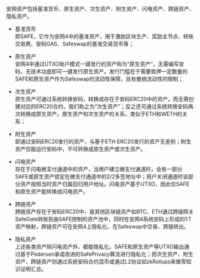 安网资产包括基准货币、原生资产、次生资产、附生资产、闪电资产、跨链资产、隐私资产。  
- 基准货币  
  即SAFE，它作为安网4中的基准资产，用于激励区块生产、奖励主节点、转账交易费、安码GAS、Safeswap的基准交易货币等；  

- 原生资产  
  安网4中通过UTXO账户模式一键发行的资产称为“原生资产“，无需编写安码，无技术功底即可一键发行原生资产。发行门槛在于需要抵押一定数量的SAFE和原生资产作为Safeswap的流动性保障，且有撤销流动性的限制；  

- 次生资产  
  原生资产可通过系统转换安码，转换成存在于安码ERC20中的资产，而无需创建对应的ERC20合约，我们称之为“次生资产”；反之还可通过系统转换安码再次转换成原生资产。原生资产和次生资产的关系，类似于ETH和WETH的关系；  

- 附生资产  
  即通过安码ERC20发行的资产，与基于ETH ERC20发行的资产无差别；附生资产仅能运行安码中，不可转换成原生资产或次生资产。  

- 闪电资产  
  存在于闪电微支付通道中的资产，当用户建立微支付通道时，会有一部分SAFE或原生资产锁定在微支付通道中的2/2多签地址中；用户关闭通道时该部分资产按照当时资产归属回归用户地址。闪电资产基于UTXO，因此仅SAFE和原生资产能转换成闪电资产。  

- 跨链资产  
  跨链资产存在于安码ERC20中，是其他区块链资产如BTC、ETH通过跨链网关SafeGate转账到由SAFE控制的资产池中，同时在安网4系统安码上形成的1:1资产映射，跨链资产可在安网4上隐私化、在Safeswap中交易、跨链转出。  

- 隐私资产  
  上述各类资产除闪电资产外，都能隐私化。SAFE和原生资产等UTXO输出通过基于Pedersen承诺改进的SafePrivacy算法进行隐私化；而次生资产、附生资产、跨链资产则通过系统安码合约混币或通过L2协议如zkRollups来做零知识证明汇总。  
